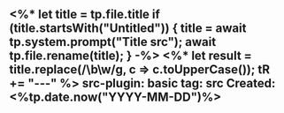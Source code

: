 <%* let title = tp.file.title
  if (title.startsWith("Untitled")) {
    title = await tp.system.prompt("Title src");
    await tp.file.rename(title);
  } -%>
<%*
  let result = title.replace(/\b\w/g, c => c.toUpperCase());
  tR += "---"
%>
src-plugin: basic
tag: src
Created: <%tp.date.now("YYYY-MM-DD")%>
---
